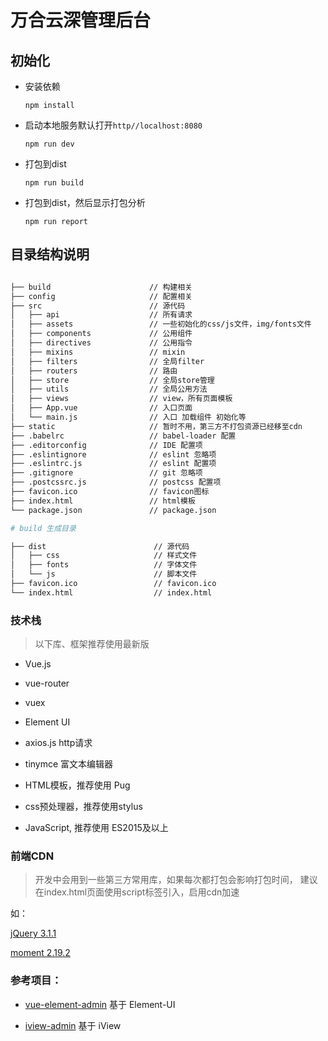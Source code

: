 # 万合云深管理后台

## 初始化

- 安装依赖

  `npm install`

- 启动本地服务默认打开`http//localhost:8080`

  `npm run dev`

- 打包到dist

  `npm run build`

- 打包到dist，然后显示打包分析

   `npm run report`

## 目录结构说明


```bash

├── build                      // 构建相关 
├── config                     // 配置相关 
├── src                        // 源代码 
│   ├── api                    // 所有请求
│   ├── assets                 // 一些初始化的css/js文件，img/fonts文件
│   ├── components             // 公用组件
│   ├── directives             // 公用指令
│   ├── mixins                 // mixin
│   ├── filters                // 全局filter
│   ├── routers                // 路由
│   ├── store                  // 全局store管理
│   ├── utils                  // 全局公用方法
│   ├── views                  // view，所有页面模板
│   ├── App.vue                // 入口页面
│   └── main.js                // 入口 加载组件 初始化等
├── static                     // 暂时不用，第三方不打包资源已经移至cdn
├── .babelrc                   // babel-loader 配置
├── .editorconfig              // IDE 配置项
├── .eslintignore              // eslint 忽略项
├── .eslintrc.js               // eslint 配置项
├── .gitignore                 // git 忽略项
├── .postcssrc.js              // postcss 配置项
├── favicon.ico                // favicon图标
├── index.html                 // html模板
└── package.json               // package.json

# build 生成目录

├── dist                        // 源代码 
│   ├── css                     // 样式文件
│   ├── fonts                   // 字体文件
│   └── js                      // 脚本文件
├── favicon.ico                 // favicon.ico
└── index.html                  // index.html


```

### 技术栈

> 以下库、框架推荐使用最新版

- Vue.js

- vue-router

- vuex

- Element UI

- axios.js  http请求

- tinymce 富文本编辑器

- HTML模板，推荐使用 Pug

- css预处理器，推荐使用stylus

- JavaScript, 推荐使用 ES2015及以上


### 前端CDN

> 开发中会用到一些第三方常用库，如果每次都打包会影响打包时间，
> 建议在index.html页面使用script标签引入，启用cdn加速

如：

[jQuery 3.1.1](https://static.unimeida.com/fe/common/jquery/jquery.3.1.1.min.js)

[moment 2.19.2](https://static.unimeida.com/fe/common/moment/moment.2.19.2.min.js)

### 参考项目：

- [vue-element-admin](https://panjiachen.github.io/vue-element-admin)
基于 Element-UI

- [iview-admin](https://iview.github.io/iview-admin/)
基于 iView

